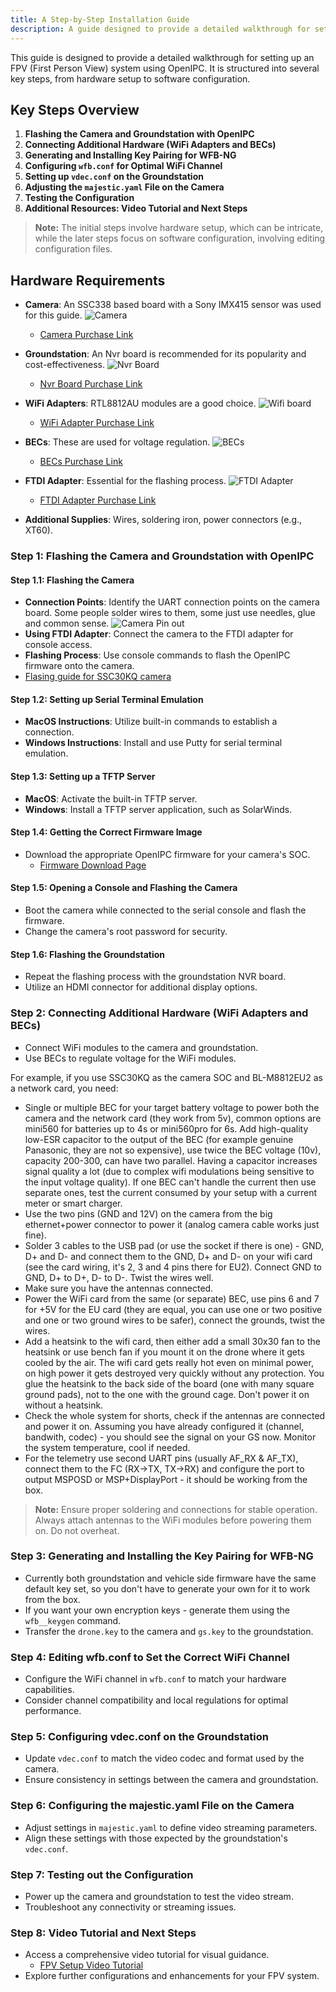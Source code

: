 ```yaml
---
title: A Step-by-Step Installation Guide
description: A guide designed to provide a detailed walkthrough for setting up an FPV (First Person View)using OpenIPC
---
```


This guide is designed to provide a detailed walkthrough for setting up an FPV (First Person View) system using OpenIPC. It is structured into several key steps, from hardware setup to software configuration.

## Key Steps Overview

1. **Flashing the Camera and Groundstation with OpenIPC**
2. **Connecting Additional Hardware (WiFi Adapters and BECs)**
3. **Generating and Installing Key Pairing for WFB-NG**
4. **Configuring `wfb.conf` for Optimal WiFi Channel**
5. **Setting up `vdec.conf` on the Groundstation**
6. **Adjusting the `majestic.yaml` File on the Camera**
7. **Testing the Configuration**
8. **Additional Resources: Video Tutorial and Next Steps**

> **Note:** The initial steps involve hardware setup, which can be intricate, while the later steps focus on software configuration, involving editing configuration files.

## Hardware Requirements

- **Camera**: An SSC338 based board with a Sony IMX415 sensor was used for this guide.
  ![Camera](/images/sbs-Camera.jpg)

  - [Camera Purchase Link](https://www.aliexpress.com/item/1005004350557805.html)

- **Groundstation**: An Nvr board is recommended for its popularity and cost-effectiveness.
  ![Nvr Board](/images/sbs-Nvr.JPG)

  - [Nvr Board Purchase Link](https://www.aliexpress.com/item/1005004023376532.html)

- **WiFi Adapters**: RTL8812AU modules are a good choice.
  ![Wifi board](/images/sbs-wifi.png)

  - [WiFi Adapter Purchase Link](https://www.aliexpress.com/item/1005005638445796.html)

- **BECs**: These are used for voltage regulation.
  ![BECs](/images/sbs-BECS.jpg)

  - [BECs Purchase Link](https://www.ebay.co.uk/itm/254153188189)

- **FTDI Adapter**: Essential for the flashing process.
  ![FTDI Adapter](/images/sbs-ftdi.jpg)

  - [FTDI Adapter Purchase Link](https://www.ebay.co.uk/itm/203581591537?hash=item2f66688ff1)

- **Additional Supplies**: Wires, soldering iron, power connectors (e.g., XT60).

### Step 1: Flashing the Camera and Groundstation with OpenIPC

#### Step 1.1: Flashing the Camera

- **Connection Points**: Identify the UART connection points on the camera board. Some people solder wires to them, some just use needles, glue and common sense.
  ![Camera Pin out](/images/sbs-Camera-Pinout.jpg)
- **Using FTDI Adapter**: Connect the camera to the FTDI adapter for console access.
- **Flashing Process**: Use console commands to flash the OpenIPC firmware onto the camera.
- [Flasing guide for SSC30KQ camera](https://www.youtube.com/watch?v=D5aG6JqW5qA)

#### Step 1.2: Setting up Serial Terminal Emulation

- **MacOS Instructions**: Utilize built-in commands to establish a connection.
- **Windows Instructions**: Install and use Putty for serial terminal emulation.

#### Step 1.3: Setting up a TFTP Server

- **MacOS**: Activate the built-in TFTP server.
- **Windows**: Install a TFTP server application, such as SolarWinds.

#### Step 1.4: Getting the Correct Firmware Image

- Download the appropriate OpenIPC firmware for your camera's SOC.
  - [Firmware Download Page](https://openipc.org/supported-hardware/featured)

#### Step 1.5: Opening a Console and Flashing the Camera

- Boot the camera while connected to the serial console and flash the firmware.
- Change the camera's root password for security.

#### Step 1.6: Flashing the Groundstation

- Repeat the flashing process with the groundstation NVR board.
- Utilize an HDMI connector for additional display options.

### Step 2: Connecting Additional Hardware (WiFi Adapters and BECs)

- Connect WiFi modules to the camera and groundstation.
- Use BECs to regulate voltage for the WiFi modules.

For example, if you use SSC30KQ as the camera SOC and BL-M8812EU2 as a network card, you need:
* Single or multiple BEC for your target battery voltage to power both the camera and the network card (they work from 5v), common options are mini560 for batteries up to 4s or mini560pro for 6s. Add high-quality low-ESR capacitor to the output of the BEC (for example genuine Panasonic, they are not so expensive), use twice the BEC voltage (10v), capacity 200-300, can have two parallel. Having a capacitor increases signal quality a lot (due to complex wifi modulations being sensitive to the input voltage quality). If one BEC can't handle the current then use separate ones, test the current consumed by your setup with a current meter or smart charger.
* Use the two pins (GND and 12V) on the camera from the big ethernet+power connector to power it (analog camera cable works just fine).
* Solder 3 cables to the USB pad (or use the socket if there is one) - GND, D+ and D- and connect them to the GND, D+ and D- on your wifi card (see the card wiring, it's 2, 3 and 4 pins there for EU2). Connect GND to GND, D+ to D+, D- to D-. Twist the wires well.
* Make sure you have the antennas connected.
* Power the WiFi card from the same (or separate) BEC, use pins 6 and 7 for +5V for the EU card (they are equal, you can use one or two positive and one or two ground wires to be safer), connect the grounds, twist the wires.
* Add a heatsink to the wifi card, then either add a small 30x30 fan to the heatsink or use bench fan if you mount it on the drone where it gets cooled by the air. The wifi card gets really hot even on minimal power, on high power it gets destroyed very quickly without any protection. You glue the heatsink to the back side of the board (one with many square ground pads), not to the one with the ground cage. Don't power it on without a heatsink.
* Check the whole system for shorts, check if the antennas are connected and power it on. Assuming you have already configured it (channel, bandwith, codec) - you should see the signal on your GS now. Monitor the system temperature, cool if needed.
* For the telemetry use second UART pins (usually AF_RX & AF_TX), connect them to the FC (RX->TX, TX->RX) and configure the port to output MSPOSD or MSP+DisplayPort - it should be working from the box.

> **Note:** Ensure proper soldering and connections for stable operation. Always attach antennas to the WiFi modules before powering them on. Do not overheat.

### Step 3: Generating and Installing the Key Pairing for WFB-NG

- Currently both groundstation and vehicle side firmware have the same default key set, so you don't have to generate your own for it to work from the box.
- If you want your own encryption keys - generate them using the `wfb__keygen` command.
- Transfer the `drone.key` to the camera and `gs.key` to the groundstation.

### Step 4: Editing wfb.conf to Set the Correct WiFi Channel

- Configure the WiFi channel in `wfb.conf` to match your hardware capabilities.
- Consider channel compatibility and local regulations for optimal performance.

### Step 5: Configuring vdec.conf on the Groundstation

- Update `vdec.conf` to match the video codec and format used by the camera.
- Ensure consistency in settings between the camera and groundstation.

### Step 6: Configuring the majestic.yaml File on the Camera

- Adjust settings in `majestic.yaml` to define video streaming parameters.
- Align these settings with those expected by the groundstation's `vdec.conf`.

### Step 7: Testing out the Configuration

- Power up the camera and groundstation to test the video stream.
- Troubleshoot any connectivity or streaming issues.

### Step 8: Video Tutorial and Next Steps

- Access a comprehensive video tutorial for visual guidance.
  - [FPV Setup Video Tutorial](https://www.youtube.com/watch?v=libsusKy6zc&lc=Ugx2sDfGe3gd_vaeqXZ4AaABAg)
- Explore further configurations and enhancements for your FPV system.

